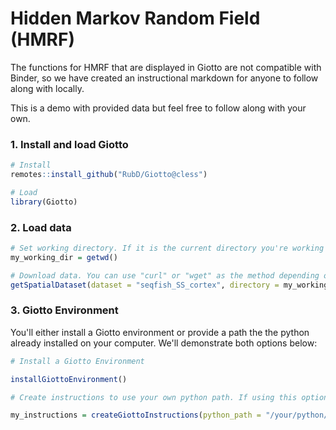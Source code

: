 # Hidden Markov Random Field (HMRF)

The functions for HMRF that are displayed in Giotto are not compatible with Binder, so we have created an instructional markdown for 
anyone to follow along with locally. 

This is a demo with provided data but feel free to follow along with your own.

### 1. Install and load Giotto
```r
# Install
remotes::install_github("RubD/Giotto@cless")

# Load
library(Giotto)
```

### 2. Load data
```r
# Set working directory. If it is the current directory you're working in you can use the following:
my_working_dir = getwd()

# Download data. You can use "curl" or "wget" as the method depending on what your compter has installed
getSpatialDataset(dataset = "seqfish_SS_cortex", directory = my_working_dir, method = "curl")

```

### 3. Giotto Environment
You'll either install a Giotto environment or provide a path the the python already installed on your computer. We'll demonstrate both options below:
```r
# Install a Giotto Environment

installGiottoEnvironment()

# Create instructions to use your own python path. If using this option, please paste your own python path below

my_instructions = createGiottoInstructions(python_path = "/your/python/path/here")
```
